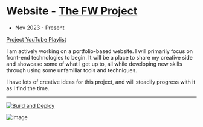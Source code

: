 # Website - [The FW Project](https://flynnwhelehan.github.io/website/)
- Nov 2023 - Present
  
[Project YouTube Playlist](https://www.youtube.com/playlist?list=PL7URA4y5viypShqeo25T8WRml0BZJcwfr)

I am actively working on a portfolio-based website. I will primarily focus on front-end technologies to begin. It will be a place to share my creative side and showcase some of what I get up to, all while developing new skills through using some unfamiliar tools and techniques. 

I have lots of creative ideas for this project, and will steadily progress with it as I find the time. 

----------------------------------

[![Build and Deploy](https://github.com/flynnWhelehan/Website/actions/workflows/deploy.yml/badge.svg)](https://github.com/flynnWhelehan/Website/actions/workflows/deploy.yml)

![image](https://github.com/flynnWhelehan/website/assets/59657935/5e3974aa-f47b-4e00-9f5d-636fb4970fa6)
